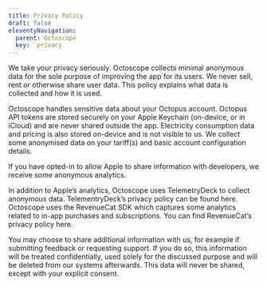 ```yaml
---
title: Privacy Policy
draft: false
eleventyNavigation:
  parent: Octoscope
  key:  privacy
---
```

We take your privacy seriously. Octoscope collects minimal anonymous data for the sole purpose of improving the app for its users. We never sell, rent or otherwise share user data. This policy explains what data is collected and how it is used.

Octoscope handles sensitive data about your Octopus account. Octopus API tokens are stored securely on your Apple Keychain (on-device, or in iCloud) and are never shared outside the app. Electricity consumption data and pricing is also stored on-device and is not visible to us. We collect some anonymised data on your tariff(s) and basic account configuration details.

If you have opted-in to allow Apple to share information with developers, we receive some anonymous analytics.

In addition to Apple’s analytics, Octoscope uses TelemetryDeck to collect anonymous data. TelementryDeck’s privacy policy can be found here. Octoscope uses the RevenueCat SDK which captures some analytics related to in-app purchases and subscriptions. You can find RevenueCat’s privacy policy here.

You may choose to share additional information with us, for example if submitting feedback or requesting support. If you do so, this information will be treated confidentially, used solely for the discussed purpose and will be deleted from our systems afterwards. This data will never be shared, except with your explicit consent.